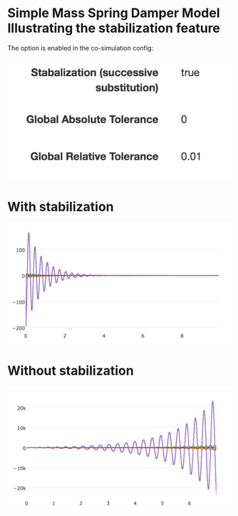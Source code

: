 # Simple Mass Spring Damper Model Illustrating the stabilization feature

The option is enabled in the co-simulation config:

![alt text](images/config.png "Config")


# With stabilization

![alt text](images/stable.png "Stable")


# Without stabilization

![alt text](images/unstable.png "Un-stable")
